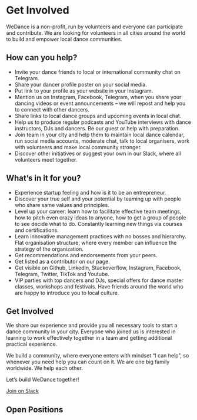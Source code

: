 # Get Involved

WeDance is a non-profit, run by volunteers and everyone can participate and contribute. We are looking for volunteers in all cities around the world to build and empower local dance communities.

## How can you help?

- Invite your dance friends to local or international community chat on Telegram.
- Share your dancer profile poster on your social media.
- Put link to your profile as your website in your Instagram.
- Mention us on Instagram, Facebook, Telegram, when you share your dancing videos or event announcements – we will repost and help you to connect with other dancers.
- Share links to local dance groups and upcoming events in local chat.
- Help us to produce regular podcasts and YouTube interviews with dance instructors, DJs and dancers. Be our guest or help with preparation.
- Join team in your city and help them to maintain local dance calendar, run social media accounts, moderate chat, talk to local organisers, work with volunteers and make local community stronger.
- Discover other initiatives or suggest your own in our Slack, where all volunteers meet together.

## What’s in it for you?

- Experience startup feeling and how is it to be an entrepreneur.
- Discover your true self and your potential by teaming up with people who share same values and principles.
- Level up your career: learn how to facilitate effective team meetings, how to pitch even crazy ideas to anyone, how to get a group of people to see decide what to do. Constantly learning new things via courses and certifications.
- Learn innovative management practices with no bosses and hierarchy. Flat organisation structure, where every member can influence the strategy of the organization.
- Get recommendations and endorsements from your peers.
- Get listed as a contributor on our page.
- Get visible on Github, LinkedIn, Stackoverflow, Instagram, Facebook, Telegram, Twitter, TikTok and Youtube.
- VIP parties with top dancers and DJs, special offers for dance master classes, workshops and festivals. Have friends around the world who are happy to introduce you to local culture.

## Get Involved

We share our experience and provide you all necessary tools to start a dance community in your city. Everyone who joined us is interested in learning to work effectively together in a team and getting additional practical experience.

We build a community, where everyone enters with mindset “I can help”, so whenever you need help you can count on it. We are one big family worldwide. We help each other.

Let’s build WeDance together!

[Join on Slack](https://wedance.vip/slack)

## Open Positions

<script
    data-startup="wedance"
    src="https://angel.co/javascripts/embed_jobs.js"
    id="angellist_embed"
    async
  ></script>

<w-teaser
title="Get Involved"
description="We build a community, where everyone enters with mindset “I can help”, so whenever you need help you can count on it. We are one big family worldwide. We help each other."
button="Join on Slack"
href="https://wedance.vip/slack"></w-teaser>
